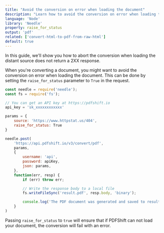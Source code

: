 ```yaml
---
title: "Avoid the conversion on error when loading the document"
description: "Learn how to avoid the conversion on error when loading the document using Node and the Needle library and relies on the PDFShift's API."
language: 'Node'
library: 'Needle'
property: raise_for_status
output: 'pdf'
related: ['convert-html-to-pdf-from-raw-html']
default: true
---
```


In this guide, we'll show you how to abort the conversion when loading the distant source does not return a 2XX response.

When you're converting a document, you might want to avoid the conversion on error when loading the document. This can be done by setting the `raise_for_status` parameter to `True` in the request.


```javascript
const needle = require('needle');
const fs = require('fs');

// You can get an API key at https://pdfshift.io
api_key = 'sk_xxxxxxxxxxxx'

params = {
    source: 'https://www.httpstat.us/404',
    raise_for_status: True
}

needle.post(
    'https://api.pdfshift.io/v3/convert/pdf',
    params,
    {
        username: 'api',
        password: apiKey,
        json: params,
    },
    function(err, resp) {
        if (err) throw err;

        // Write the response body to a local file
        fs.writeFileSync('result.pdf', resp.body, 'binary');

        console.log('The PDF document was generated and saved to result.pdf');
    }
)
```

Passing `raise_for_status` to `true` will ensure that if PDFShift can not load your document, the conversion will fail with an error.